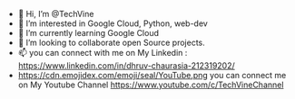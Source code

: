 - 👋 Hi, I’m @TechVine
- 👀 I’m interested in Google Cloud, Python, web-dev 
- 🌱 I’m currently learning Google Cloud
- 💞️ I’m looking to collaborate open Source projects.
- 📫 you can connect with me on My Linkedin : https://www.linkedin.com/in/dhruv-chaurasia-212319202/
-  https://cdn.emojidex.com/emoji/seal/YouTube.png   you can connect me on My Youtube Channel https://www.youtube.com/c/TechVineChannel

<!---
TechVine/TechVine is a ✨ special ✨ repository because its `README.md` (this file) appears on your GitHub profile.
You can click the Preview link to take a look at your changes.
--->
